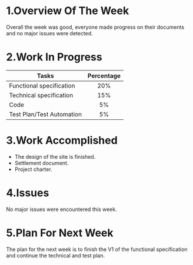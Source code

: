 # 1.Overview Of The Week
Overall the week was good, everyone made progress on their documents and no major issues were detected.

# 2.Work In Progress
| Tasks                     | Percentage |
| ------------------------ | :--------: |
| Functional specification | 20%        |
| Technical specification  | 15%        |
| Code                     | 5%         |
| Test Plan/Test Automation | 5%         |


# 3.Work Accomplished

- The design of the site is finished.
- Settlement document.
- Project charter.

# 4.Issues

No major issues were encountered this week.


# 5.Plan For Next Week

The plan for the next week is to finish the V1 of the functional specification and continue the technical and test plan.
